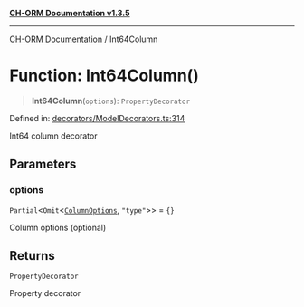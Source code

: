 [**CH-ORM Documentation v1.3.5**](../README.md)

***

[CH-ORM Documentation](../globals.md) / Int64Column

# Function: Int64Column()

> **Int64Column**(`options`): `PropertyDecorator`

Defined in: [decorators/ModelDecorators.ts:314](https://github.com/iarayan/ch-orm/blob/main/src/decorators/ModelDecorators.ts#L314)

Int64 column decorator

## Parameters

### options

`Partial`\<`Omit`\<[`ColumnOptions`](../interfaces/ColumnOptions.md), `"type"`\>\> = `{}`

Column options (optional)

## Returns

`PropertyDecorator`

Property decorator
